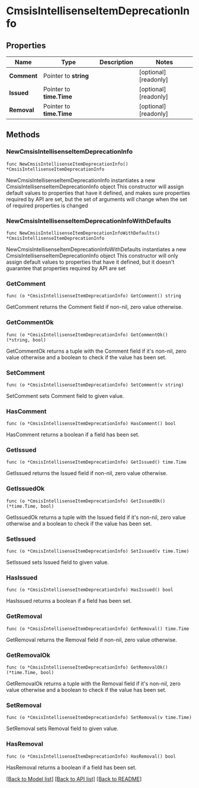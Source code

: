 # CmsisIntellisenseItemDeprecationInfo

## Properties

Name | Type | Description | Notes
------------ | ------------- | ------------- | -------------
**Comment** | Pointer to **string** |  | [optional] [readonly] 
**Issued** | Pointer to **time.Time** |  | [optional] [readonly] 
**Removal** | Pointer to **time.Time** |  | [optional] [readonly] 

## Methods

### NewCmsisIntellisenseItemDeprecationInfo

`func NewCmsisIntellisenseItemDeprecationInfo() *CmsisIntellisenseItemDeprecationInfo`

NewCmsisIntellisenseItemDeprecationInfo instantiates a new CmsisIntellisenseItemDeprecationInfo object
This constructor will assign default values to properties that have it defined,
and makes sure properties required by API are set, but the set of arguments
will change when the set of required properties is changed

### NewCmsisIntellisenseItemDeprecationInfoWithDefaults

`func NewCmsisIntellisenseItemDeprecationInfoWithDefaults() *CmsisIntellisenseItemDeprecationInfo`

NewCmsisIntellisenseItemDeprecationInfoWithDefaults instantiates a new CmsisIntellisenseItemDeprecationInfo object
This constructor will only assign default values to properties that have it defined,
but it doesn't guarantee that properties required by API are set

### GetComment

`func (o *CmsisIntellisenseItemDeprecationInfo) GetComment() string`

GetComment returns the Comment field if non-nil, zero value otherwise.

### GetCommentOk

`func (o *CmsisIntellisenseItemDeprecationInfo) GetCommentOk() (*string, bool)`

GetCommentOk returns a tuple with the Comment field if it's non-nil, zero value otherwise
and a boolean to check if the value has been set.

### SetComment

`func (o *CmsisIntellisenseItemDeprecationInfo) SetComment(v string)`

SetComment sets Comment field to given value.

### HasComment

`func (o *CmsisIntellisenseItemDeprecationInfo) HasComment() bool`

HasComment returns a boolean if a field has been set.

### GetIssued

`func (o *CmsisIntellisenseItemDeprecationInfo) GetIssued() time.Time`

GetIssued returns the Issued field if non-nil, zero value otherwise.

### GetIssuedOk

`func (o *CmsisIntellisenseItemDeprecationInfo) GetIssuedOk() (*time.Time, bool)`

GetIssuedOk returns a tuple with the Issued field if it's non-nil, zero value otherwise
and a boolean to check if the value has been set.

### SetIssued

`func (o *CmsisIntellisenseItemDeprecationInfo) SetIssued(v time.Time)`

SetIssued sets Issued field to given value.

### HasIssued

`func (o *CmsisIntellisenseItemDeprecationInfo) HasIssued() bool`

HasIssued returns a boolean if a field has been set.

### GetRemoval

`func (o *CmsisIntellisenseItemDeprecationInfo) GetRemoval() time.Time`

GetRemoval returns the Removal field if non-nil, zero value otherwise.

### GetRemovalOk

`func (o *CmsisIntellisenseItemDeprecationInfo) GetRemovalOk() (*time.Time, bool)`

GetRemovalOk returns a tuple with the Removal field if it's non-nil, zero value otherwise
and a boolean to check if the value has been set.

### SetRemoval

`func (o *CmsisIntellisenseItemDeprecationInfo) SetRemoval(v time.Time)`

SetRemoval sets Removal field to given value.

### HasRemoval

`func (o *CmsisIntellisenseItemDeprecationInfo) HasRemoval() bool`

HasRemoval returns a boolean if a field has been set.


[[Back to Model list]](../README.md#documentation-for-models) [[Back to API list]](../README.md#documentation-for-api-endpoints) [[Back to README]](../README.md)


